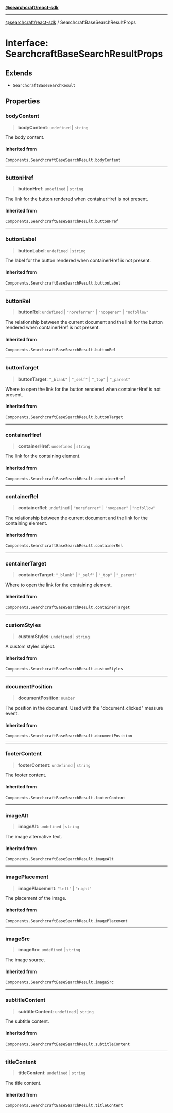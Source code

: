 [**@searchcraft/react-sdk**](https://docs.searchcraft.io/reference/sdk/react/README.md)

***

[@searchcraft/react-sdk](https://docs.searchcraft.io/reference/sdk/react/globals.md) / SearchcraftBaseSearchResultProps

# Interface: SearchcraftBaseSearchResultProps

## Extends

- `SearchcraftBaseSearchResult`

## Properties

### bodyContent

> **bodyContent**: `undefined` \| `string`

The body content.

#### Inherited from

`Components.SearchcraftBaseSearchResult.bodyContent`

***

### buttonHref

> **buttonHref**: `undefined` \| `string`

The link for the button rendered when containerHref is not present.

#### Inherited from

`Components.SearchcraftBaseSearchResult.buttonHref`

***

### buttonLabel

> **buttonLabel**: `undefined` \| `string`

The label for the button rendered when containerHref is not present.

#### Inherited from

`Components.SearchcraftBaseSearchResult.buttonLabel`

***

### buttonRel

> **buttonRel**: `undefined` \| `"noreferrer"` \| `"noopener"` \| `"nofollow"`

The relationship between the current document and the link for the button rendered when containerHref is not present.

#### Inherited from

`Components.SearchcraftBaseSearchResult.buttonRel`

***

### buttonTarget

> **buttonTarget**: `"_blank"` \| `"_self"` \| `"_top"` \| `"_parent"`

Where to open the link for the button rendered when containerHref is not present.

#### Inherited from

`Components.SearchcraftBaseSearchResult.buttonTarget`

***

### containerHref

> **containerHref**: `undefined` \| `string`

The link for the containing element.

#### Inherited from

`Components.SearchcraftBaseSearchResult.containerHref`

***

### containerRel

> **containerRel**: `undefined` \| `"noreferrer"` \| `"noopener"` \| `"nofollow"`

The relationship between the current document and the link for the containing element.

#### Inherited from

`Components.SearchcraftBaseSearchResult.containerRel`

***

### containerTarget

> **containerTarget**: `"_blank"` \| `"_self"` \| `"_top"` \| `"_parent"`

Where to open the link for the containing element.

#### Inherited from

`Components.SearchcraftBaseSearchResult.containerTarget`

***

### customStyles

> **customStyles**: `undefined` \| `string`

A custom styles object.

#### Inherited from

`Components.SearchcraftBaseSearchResult.customStyles`

***

### documentPosition

> **documentPosition**: `number`

The position in the document. Used with the "document_clicked" measure event.

#### Inherited from

`Components.SearchcraftBaseSearchResult.documentPosition`

***

### footerContent

> **footerContent**: `undefined` \| `string`

The footer content.

#### Inherited from

`Components.SearchcraftBaseSearchResult.footerContent`

***

### imageAlt

> **imageAlt**: `undefined` \| `string`

The image alternative text.

#### Inherited from

`Components.SearchcraftBaseSearchResult.imageAlt`

***

### imagePlacement

> **imagePlacement**: `"left"` \| `"right"`

The placement of the image.

#### Inherited from

`Components.SearchcraftBaseSearchResult.imagePlacement`

***

### imageSrc

> **imageSrc**: `undefined` \| `string`

The image source.

#### Inherited from

`Components.SearchcraftBaseSearchResult.imageSrc`

***

### subtitleContent

> **subtitleContent**: `undefined` \| `string`

The subtitle content.

#### Inherited from

`Components.SearchcraftBaseSearchResult.subtitleContent`

***

### titleContent

> **titleContent**: `undefined` \| `string`

The title content.

#### Inherited from

`Components.SearchcraftBaseSearchResult.titleContent`
